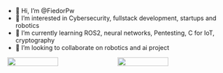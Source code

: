 - 👋 Hi, I’m @FiedorPw
- 👀 I’m interested in Cybersecurity, fullstack development, startups and robotics
- 🌱 I’m currently learning ROS2, neural networks, Pentesting, C for IoT, cryptography
- 💞️ I’m looking to collaborate on robotics and ai project

<div style="display: flex; justify-content: space-around;">
  <img src="https://github-readme-stats.vercel.app/api?username=fiedorpw&show_icons=true&theme=blue-green&hide_rank=true" width="48%" />
  <img src="https://github-readme-stats.vercel.app/api/top-langs?username=fiedorpw&show_icons=true&theme=blue-green&hide_rank=true&langs_count=4" width="48%" />
</div>


<!---
[![Anurag's GitHub stats](https://github-readme-stats.vercel.app/api?username=fiedorpw&theme=shadow_green&hide_rank=true&langs_count=5)](https://github.com/anuraghazra/github-readme-stats)
FiedorPw/FiedorPw is a ✨ special ✨ repository because its `README.md` (this file) appears on your GitHub profile.
You can click the Preview link to take a look at your changes.
--->
